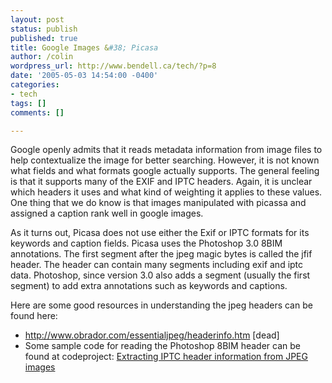 ```yaml
---
layout: post
status: publish
published: true
title: Google Images &#38; Picasa
author: /colin
wordpress_url: http://www.bendell.ca/tech/?p=8
date: '2005-05-03 14:54:00 -0400'
categories:
- tech
tags: []
comments: []

---
```

Google openly admits that it reads metadata information from image files to help contextualize the image for better searching.  However, it is not known what fields and what formats google actually supports.  The general feeling is that it supports many of the EXIF and IPTC headers.  Again, it is unclear which headers it uses and what kind of weighting it applies to these values.  One thing that we do know is that images manipulated with picassa and assigned a caption rank well in google images.

As it turns out, Picasa does not use either the Exif or IPTC formats for its keywords and caption fields. Picasa uses the Photoshop 3.0 8BIM annotations.  The first segment after the jpeg magic bytes is called the jfif header.  The header can contain many segments including exif and iptc data.  Photoshop, since version 3.0 also adds a segment (usually the first segment) to add extra annotations such as keywords and captions. 

Here are some good resources in understanding the jpeg headers can be found here:

* http://www.obrador.com/essentialjpeg/headerinfo.htm [dead]
* Some sample code for reading the Photoshop 8BIM header can be found at codeproject: [Extracting IPTC header information from JPEG images](http://www.codeproject.com/Articles/1208/Extracting-IPTC-header-information-from-JPEG-image) 
